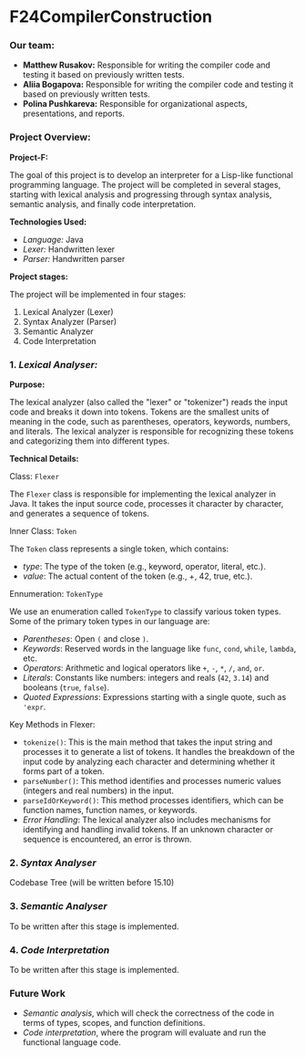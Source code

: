 # F24CompilerConstruction
### Our team:
- **Matthew Rusakov:** Responsible for writing the compiler code and testing it based on previously written tests.
- **Aliia Bogapova:** Responsible for writing the compiler code and testing it based on previously written tests.
- **Polina Pushkareva:** Responsible for organizational aspects, presentations, and reports.

### Project Overview:
**Project-F:** 

The goal of this project is to develop an interpreter for a Lisp-like functional programming language. The project will be completed in several stages, starting with lexical analysis and progressing through syntax analysis, semantic analysis, and finally code interpretation.

**Technologies Used:** 

- *Language:* Java
- *Lexer:* Handwritten lexer
- *Parser:* Handwritten parser

**Project stages:**

The project will be implemented in four stages:

1. Lexical Analyzer (Lexer)
2. Syntax Analyzer (Parser)
3. Semantic Analyzer
4. Code Interpretation

### 1. *Lexical Analyser:*

**Purpose:**

The lexical analyzer (also called the "lexer" or "tokenizer") reads the input code and breaks it down into tokens. Tokens are the smallest units of meaning in the code, such as parentheses, operators, keywords, numbers, and literals. The lexical analyzer is responsible for recognizing these tokens and categorizing them into different types.

**Technical Details:**

Class: ```Flexer```

The ```Flexer``` class is responsible for implementing the lexical analyzer in Java. It takes the input source code, processes it character by character, and generates a sequence of tokens.

Inner Class: ```Token```

The ```Token``` class represents a single token, which contains:

- *type*: The type of the token (e.g., keyword, operator, literal, etc.).
- *value*: The actual content of the token (e.g., +, 42, true, etc.).

Ennumeration: ```TokenType```

We use an enumeration called ```TokenType``` to classify various token types. Some of the primary token types in our language are:

- *Parentheses*: Open ```(``` and close ```)```.
- *Keywords*: Reserved words in the language like ```func```, ```cond```, ```while```, ```lambda```, etc.
- *Operators*: Arithmetic and logical operators like ```+```, ```-```, ```*```, ```/```, ```and```, ```or```.
- *Literals*: Constants like numbers: integers and reals (```42```, ```3.14```) and booleans (```true```, ``false``).
- *Quoted Expressions*: Expressions starting with a single quote, such as ```'expr```.

Key Methods in Flexer:

- ```tokenize()```: This is the main method that takes the input string and processes it to generate a list of tokens. It handles the breakdown of the input code by analyzing each character and determining whether it forms part of a token.
- ```parseNumber()```: This method identifies and processes numeric values (integers and real numbers) in the input.
- ```parseIdOrKeyword()```: This method processes identifiers, which can be function names, function names, or keywords.
- *Error Handling*: The lexical analyzer also includes mechanisms for identifying and handling invalid tokens. If an unknown character or sequence is encountered, an error is thrown.

### 2. *Syntax Analyser*

Codebase Tree (will be written before 15.10)

### 3. *Semantic Analyser*

To be written after this stage is implemented.

### 4. *Code Interpretation*

To be written after this stage is implemented.

### Future Work

- *Semantic analysis*, which will check the correctness of the code in terms of types, scopes, and function definitions.
- *Code interpretation*, where the program will evaluate and run the functional language code.
